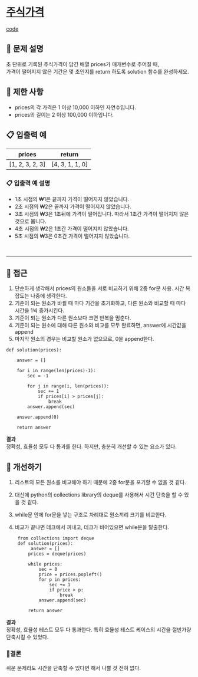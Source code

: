 # <a href = "https://programmers.co.kr/learn/courses/30/lessons/42584">주식가격<a/>

 [code](https://github.com/uyggnodkrap/algorithm/blob/c0a933f84541bde1ce53dc02cb7d846f3cd213a3/algorithmstudy/01week/prgm42584.md)

 
 ## 🔎 문제 설명
 초 단위로 기록된 주식가격이 담긴 배열 prices가 매개변수로 주어질 때, <br/>가격이 떨어지지 않은 기간은 몇 초인지를 return 하도록 solution 함수를 완성하세요.
 <br/>
 
 ## 🔎 제한 사항
- prices의 각 가격은 1 이상 10,000 이하인 자연수입니다.
- prices의 길이는 2 이상 100,000 이하입니다.
  <br/>
 
 ## 📋 입출력 예
 | prices | return |
 | ------ | -------|
 | [1, 2, 3, 2, 3] | [4, 3, 1, 1, 0] |
 
 
 ### 📋 입출력 예 설명
- 1초 시점의 ₩1은 끝까지 가격이 떨어지지 않았습니다.
- 2초 시점의 ₩2은 끝까지 가격이 떨어지지 않았습니다.
-  3초 시점의 ₩3은 1초뒤에 가격이 떨어집니다. 따라서 1초간 가격이 떨어지지 않은 것으로 봅니다.
- 4초 시점의 ₩2은 1초간 가격이 떨어지지 않았습니다.
- 5초 시점의 ₩3은 0초간 가격이 떨어지지 않았습니다.
 <br/>
 <hr/>
 
 ## 🔎 접근
 1.  단순하게 생각해서 prices의 원소들을 서로 비교하기 위해 2중  for문 사용. 시간 복잡도는 나중에 생각한다. 
 2.  기준이 되는 원소가 바뀔 때 마다 기간을 초기화하고, 다른 원소와 비교할 때 마다 시간을 1씩 증가시킨다. 
 3.  기준이 되는 원소가 다른 원소보다 크면 반복을 멈춘다. 
 4.  기준이 되는 원소에 대해 다른 원소와 비교를 모두 완료하면, answer에 시간값을 append
 5.  마지막 원소의 경우는 비교할 원소가 없으므로, 0을 append한다. 

	def solution(prices):
	
	    answer = []
        
	    for i in range(len(prices)-1):
	        sec = -1
	        
	        for j in range(i, len(prices)):
	            sec += 1
	            if prices[i] > prices[j]:
	                break
	        answer.append(sec)
 
	    answer.append(0)
	    
	    return answer

**결과** <br/>
정확성, 효율성 모두 다 통과를 한다. 하지만, 충분히 개선할 수 있는 요소가 있다. 

## 🔎 개선하기
1. 리스트의 모든 원소를 비교해야 하기 때문에 2중 for문을 포기할 수 없을 것 같다.
2. 대신에 python의 collections library의 deque를 사용해서 시간 단축을 할 수 있을 것 같다. 
3. while문 안에 for문을 넣는 구조로 차례대로 원소끼리 크기를 비교한다. 
4. 비교가 끝나면 데크에서 꺼내고, 데크가 비어있으면 while문을 탈출한다. 

  		from collections import deque
	  	def solution(prices):
	    	 answer = []
		    prices = deque(prices)
		    
		    while prices:
		        sec = 0
		        price = prices.popleft()
		        for p in prices:
		            sec += 1
		            if price > p:
		                break
		        answer.append(sec)

		    return answer
 
**결과** <br/>
정확성, 효율성 테스트 모두 다 통과한다. 특히 효율성 테스트 케이스의 시간을 절반가량 단축시킬 수 있었다. 

### 📎결론
쉬운 문제라도 시간을 단축할 수 있다면 해서 나쁠 것 전혀 없다. 
